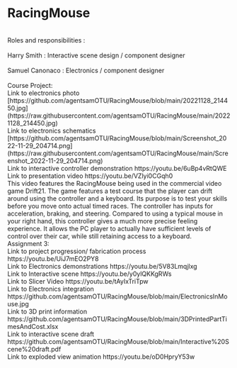 # RacingMouse
<br>
Roles and responsibilities :
<br>
<br>
Harry Smith : Interactive scene design / component designer
<br>
<br>
Samuel Canonaco : Electronics / component designer
<br>
<br>
Course Project:
<br>
Link to electronics photo [https://github.com/agentsamOTU/RacingMouse/blob/main/20221128_214450.jpg](https://raw.githubusercontent.com/agentsamOTU/RacingMouse/main/20221128_214450.jpg)
<br>
Link to electronics schematics [https://github.com/agentsamOTU/RacingMouse/blob/main/Screenshot_2022-11-29_204714.png](https://raw.githubusercontent.com/agentsamOTU/RacingMouse/main/Screenshot_2022-11-29_204714.png)
<br>
Link to interactive controller demonstration https://youtu.be/6uBp4vRtQWE
<br>
Link to presentation video https://youtu.be/VZlyi0CGqh0
<br>
This video features the RacingMouse being used in the commercial video game Drift21. The game features a test course that the player can drift around using the controller and a keyboard. Its purpose is to test your skills before you move onto actual timed races. The controller has inputs for acceleration, braking, and steering. Compared to using a typical mouse in your right hand, this controller gives a much more precise feeling experience. It allows the PC player to actually have sufficient levels of control over their car, while still retaining access to a keyboard. 
<br>
Assignment 3:
<br>
Link to project progression/ fabrication process https://youtu.be/UiJ7mEO2PY8
<br>
Link to Electronics demonstrations https://youtu.be/5V83Lmqjlxg
<br>
Link to Interactive scene https://youtu.be/y0ylQKKgRWs
<br>
Link to Slicer Video https://youtu.be/tAyIxTriTpw
<br>
Link to Electronics integration https://github.com/agentsamOTU/RacingMouse/blob/main/ElectronicsInMouse.jpg
<br>
Link to 3D print information https://github.com/agentsamOTU/RacingMouse/blob/main/3DPrintedPartTimesAndCost.xlsx
<br>
Link to interactive scene draft https://github.com/agentsamOTU/RacingMouse/blob/main/Interactive%20Scene%20draft.pdf
<br>
Link to exploded view animation https://youtu.be/oD0HpryY53w
